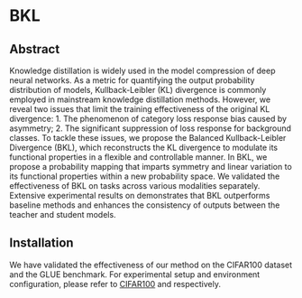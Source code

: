 # BKL

## Abstract
Knowledge distillation is widely used in the model compression of deep neural networks.
As a metric for quantifying the output probability distribution of models, Kullback-Leibler (KL) divergence is commonly employed in mainstream knowledge distillation methods.
However, we reveal two issues that limit the training effectiveness of the original KL divergence: 1. The phenomenon of category loss response bias caused by asymmetry; 2. The significant suppression of loss response for background classes.
To tackle these issues, we propose the Balanced Kullback-Leibler Divergence (BKL), which reconstructs the KL divergence to modulate its functional properties in a flexible and controllable manner.
In BKL, we propose a probability mapping that imparts symmetry and linear variation to its functional properties within a new probability space.
We validated the effectiveness of BKL on tasks across various modalities separately.
Extensive experimental results on demonstrates that BKL  outperforms baseline methods and enhances the consistency of outputs between the teacher and student models.

## Installation
We have validated the effectiveness of our method on the CIFAR100 dataset and the GLUE benchmark. For experimental setup and environment configuration, please refer to [CIFAR100](https://github.com/CKeyZhang/BKL/blob/main/CIFAR100/Readme.md) and  respectively.
